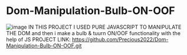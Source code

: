 # Dom-Manipulation-Bulb-ON-OOF
![image](https://user-images.githubusercontent.com/84070534/158670736-e4b6ccff-9126-4df4-bf46-594e8220642f.png)
IN THIS PROJECT I USED PURE JAVASCRIPT TO MANIPULATE THE DOM and then i make a bulb  & tuurn ON/OOF functionality with the help of JS
PROJECT LINK: https://github.com/Precious2022/Dom-Manipulation-Bulb-ON-OOF.git
